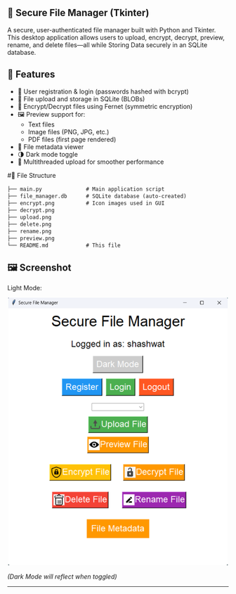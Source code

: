 ## 🔐 Secure File Manager (Tkinter)

A secure, user-authenticated file manager built with Python and Tkinter. This desktop application allows users to upload, encrypt, decrypt, preview, rename, and delete files—all while Storing Data securely in an SQLite database.

## 🚀 Features

- 🔐 User registration & login (passwords hashed with bcrypt)
- 📁 File upload and storage in SQLite (BLOBs)
- 🔑 Encrypt/Decrypt files using Fernet (symmetric encryption)
- 🖼 Preview support for:
  - Text files
  - Image files (PNG, JPG, etc.)
  - PDF files (first page rendered)
- 📝 File metadata viewer
- 🌗 Dark mode toggle
- 🧵 Multithreaded upload for smoother performance

#📂 File Structure
```.
├── main.py              # Main application script
├── file_manager.db      # SQLite database (auto-created)
├── encrypt.png          # Icon images used in GUI
├── decrypt.png
├── upload.png
├── delete.png
├── rename.png
├── preview.png
└── README.md            # This file
```

## 🖼 Screenshot

Light Mode:

<p align="center">
  <img src="screenshot.png" alt="App Screenshot" width="500"/>
</p>


*(Dark Mode will reflect when toggled)*

---
